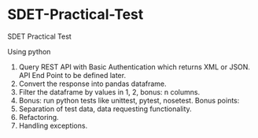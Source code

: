 # SDET-Practical-Test
SDET Practical Test

Using python

1.	Query REST API with Basic Authentication which returns XML or JSON.
API End Point to be defined later.
2.	Convert the response into pandas dataframe.
3.	Filter the dataframe by values in 1, 2, bonus: n columns.
4.	Bonus: run python tests like unittest, pytest, nosetest.
Bonus points:
1.	Separation of test data, data requesting functionality.
2.	Refactoring.
3.	Handling exceptions.
